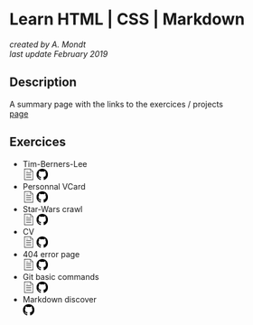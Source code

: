 # Learn HTML | CSS | Markdown

*created by A. Mondt*
<br/>
*last update February 2019*

## Description

A summary page with the links to the exercices / projects
<br/>
[page](https://amondt.github.io/learn-HTML-CSS-MD/)

## Exercices

- Tim-Berners-Lee
  <br/>
  [<img src="./page.svg" width="20">](https://amondt.github.io/learn-HTML-CSS-MD/Tim-Berners-Lee/index.html) [<img src="./github-logo.svg" width="20">](https://github.com/Amondt/learn-HTML-CSS-MD/tree/master/Tim-Berners-Lee)
- Personnal VCard
  <br/>
  [<img src="./page.svg" width="20">](https://amondt.github.io/learn-HTML-CSS-MD/VCard/index.html) [<img src="./github-logo.svg" width="20">](https://github.com/Amondt/learn-HTML-CSS-MD/tree/master/VCard)
- Star-Wars crawl
  <br/>
  [<img src="./page.svg" width="20">](https://amondt.github.io/learn-HTML-CSS-MD/StarWars-crawl/index.html) [<img src="./github-logo.svg" width="20">](https://github.com/Amondt/learn-HTML-CSS-MD/tree/master/StarWars-crawl)
- CV
  <br/>
  [<img src="./page.svg" width="20">](https://amondt.github.io/learn-HTML-CSS-MD/CV/index.html) [<img src="./github-logo.svg" width="20">](https://github.com/Amondt/learn-HTML-CSS-MD/tree/master/CV)
- 404 error page
  <br/>
  [<img src="./page.svg" width="20">](https://amondt.github.io/learn-HTML-CSS-MD/404-page/index.html) [<img src="./github-logo.svg" width="20">](https://github.com/Amondt/learn-HTML-CSS-MD/tree/master/404-page)
- Git basic commands
  <br/>
  [<img src="./page.svg" width="20">](https://amondt.github.io/learn-HTML-CSS-MD/git-basic-commands/index.html) [<img src="./github-logo.svg" width="20">](https://github.com/Amondt/learn-HTML-CSS-MD/tree/master/git-basic-commands)
- Markdown discover
  <br/>
  [<img src="./github-logo.svg" width="20">](https://github.com/Amondt/learn-HTML-CSS-MD/tree/master/markdown-discover)